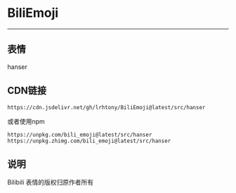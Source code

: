# BiliEmoji
---
## 表情
hanser
## CDN链接
```
https://cdn.jsdelivr.net/gh/lrhtony/BiliEmoji@latest/src/hanser
```
或者使用npm
```
https://unpkg.com/bili_emoji@latest/src/hanser
https://unpkg.zhimg.com/bili_emoji@latest/src/hanser
```
## 说明
Bilibili 表情的版权归原作者所有
